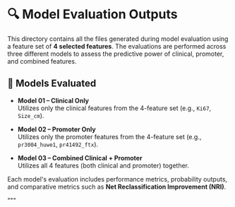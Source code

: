 # 🔍 Model Evaluation Outputs

This directory contains all the files generated during model evaluation using a feature set of **4 selected features**. The evaluations are performed across three different models to assess the predictive power of clinical, promoter, and combined features.

## 🧪 Models Evaluated

- **Model 01 – Clinical Only**  
  Utilizes only the clinical features from the 4-feature set (e.g., `Ki67`, `Size_cm`).

- **Model 02 – Promoter Only**  
  Utilizes only the promoter features from the 4-feature set (e.g., `pr3004_huwe1`, `pr41492_ftx`).

- **Model 03 – Combined Clinical + Promoter**  
  Utilizes all 4 features (both clinical and promoter) together.

Each model's evaluation includes performance metrics, probability outputs, and comparative metrics such as **Net Reclassification Improvement (NRI)**.

"""

